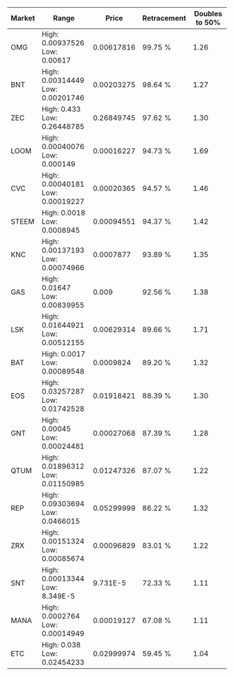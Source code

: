 | Market | Range | Price| Retracement | Doubles to 50% |
| --- | --- | --- | --- | --- |
| OMG | High: 0.00937526<br />Low: 0.00617 | 0.00617816 | 99.75 % | 1.26 |
| BNT | High: 0.00314449<br />Low: 0.00201746 | 0.00203275 | 98.64 % | 1.27 |
| ZEC | High: 0.433<br />Low: 0.26448785 | 0.26849745 | 97.62 % | 1.30 |
| LOOM | High: 0.00040076<br />Low: 0.000149 | 0.00016227 | 94.73 % | 1.69 |
| CVC | High: 0.00040181<br />Low: 0.00019227 | 0.00020365 | 94.57 % | 1.46 |
| STEEM | High: 0.0018<br />Low: 0.0008945 | 0.00094551 | 94.37 % | 1.42 |
| KNC | High: 0.00137193<br />Low: 0.00074966 | 0.0007877 | 93.89 % | 1.35 |
| GAS | High: 0.01647<br />Low: 0.00839955 | 0.009 | 92.56 % | 1.38 |
| LSK | High: 0.01644921<br />Low: 0.00512155 | 0.00629314 | 89.66 % | 1.71 |
| BAT | High: 0.0017<br />Low: 0.00089548 | 0.0009824 | 89.20 % | 1.32 |
| EOS | High: 0.03257287<br />Low: 0.01742528 | 0.01918421 | 88.39 % | 1.30 |
| GNT | High: 0.00045<br />Low: 0.00024481 | 0.00027068 | 87.39 % | 1.28 |
| QTUM | High: 0.01896312<br />Low: 0.01150985 | 0.01247326 | 87.07 % | 1.22 |
| REP | High: 0.09303694<br />Low: 0.0466015 | 0.05299999 | 86.22 % | 1.32 |
| ZRX | High: 0.00151324<br />Low: 0.00085674 | 0.00096829 | 83.01 % | 1.22 |
| SNT | High: 0.00013344<br />Low: 8.349E-5 | 9.731E-5 | 72.33 % | 1.11 |
| MANA | High: 0.0002764<br />Low: 0.00014949 | 0.00019127 | 67.08 % | 1.11 |
| ETC | High: 0.038<br />Low: 0.02454233 | 0.02999974 | 59.45 % | 1.04 |
